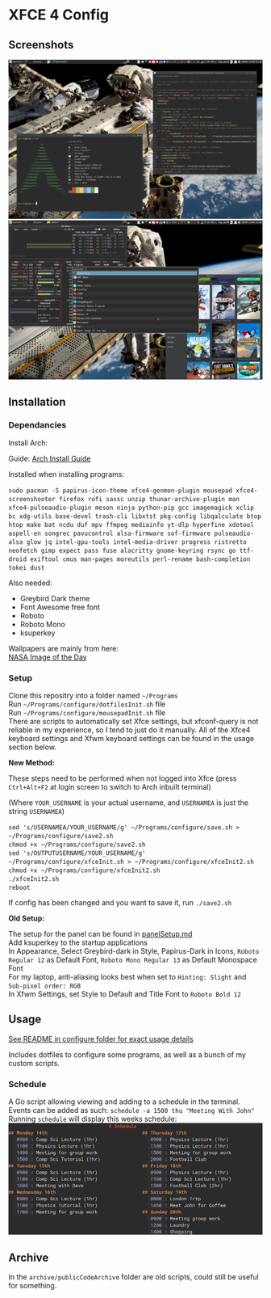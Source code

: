# XFCE 4 Config

## Screenshots 

![Screenshot 1](configure/screenshots/screenshot1.png)
![Screenshot 2](configure/screenshots/screenshot2.png)

## Installation 

### Dependancies

Install Arch: 

Guide: [Arch Install Guide](configure/archInstallGuide.md)

Installed when installing programs:

`sudo pacman -S papirus-icon-theme xfce4-genmon-plugin mousepad xfce4-screenshooter firefox rofi sassc unzip thunar-archive-plugin man xfce4-pulseaudio-plugin meson ninja python-pip gcc imagemagick xclip bc xdg-utils base-devel trash-cli libxtst pkg-config libqalculate btop htop make bat ncdu duf mpv ffmpeg mediainfo yt-dlp hyperfine xdotool aspell-en songrec pavucontrol alsa-firmware sof-firmware pulseaudio-alsa glow jq intel-gpu-tools intel-media-driver progress ristretto neofetch gimp expect pass fuse alacritty gnome-keyring rsync go ttf-droid exiftool cmus man-pages moreutils perl-rename bash-completion tokei dust`

Also needed: 

* Greybird Dark theme 
* Font Awesome free font 
* Roboto 
* Roboto Mono 
* ksuperkey 

Wallpapers are mainly from here:  
[NASA Image of the Day](https://www.nasa.gov/multimedia/imagegallery/iotd.html)

### Setup 

Clone this repositry into a folder named `~/Programs`  
Run `~/Programs/configure/dotfilesInit.sh` file  
Run `~/Programs/configure/mousepadInit.sh` file  
There are scripts to automatically set Xfce settings, but xfconf-query is not reliable in my experience, so I tend to just do it manually. All of the Xfce4 keyboard settings and Xfwm keyboard settings can be found in the usage section below.  

**New Method:** 

These steps need to be performed when not logged into Xfce (press `Ctrl+Alt+F2` at login screen to switch to Arch inbuilt terminal)

(Where `YOUR_USERNAME` is your actual username, and `USERNAMEA` is just the string `USERNAMEA`)

`sed 's/USERNAMEA/YOUR_USERNAME/g' ~/Programs/configure/save.sh > ~/Programs/configure/save2.sh`  
`chmod +x ~/Programs/configure/save2.sh`  
`sed 's/OUTPUTUSERNAME/YOUR_USERNAME/g' ~/Programs/configure/xfceInit.sh > ~/Programs/configure/xfceInit2.sh`  
`chmod +x ~/Programs/configure/xfceInit2.sh`  
`./xfceInit2.sh`  
`reboot`

If config has been changed and you want to save it, run `./save2.sh`

**Old Setup:**

The setup for the panel can be found in [panelSetup.md](configure/panelSetup.md)  
Add ksuperkey to the startup applications  
In Appearance, Select Greybird-dark in Style, Papirus-Dark in Icons, `Roboto Regular 12` as Default Font, `Roboto Mono Regular 13` as Default Monospace Font  
For my laptop, anti-aliasing looks best when set to `Hinting: Slight` and `Sub-pixel order: RGB`  
In Xfwm Settings, set Style to Default and Title Font to `Roboto Bold 12`

## Usage 

[See README in configure folder for exact usage details](configure/README.md)

Includes dotfiles to configure some programs, as well as a bunch of my custom scripts. 

### Schedule 

A Go script allowing viewing and adding to a schedule in the terminal.  
Events can be added as such: `schedule -a 1500 thu "Meeting With John"`  
Running `schedule` will display this weeks schedule: 
![Schedule Screenshot](configure/screenshots/schedule1.png)

## Archive 

In the `archive/publicCodeArchive` folder are old scripts, could still be useful for something.  
